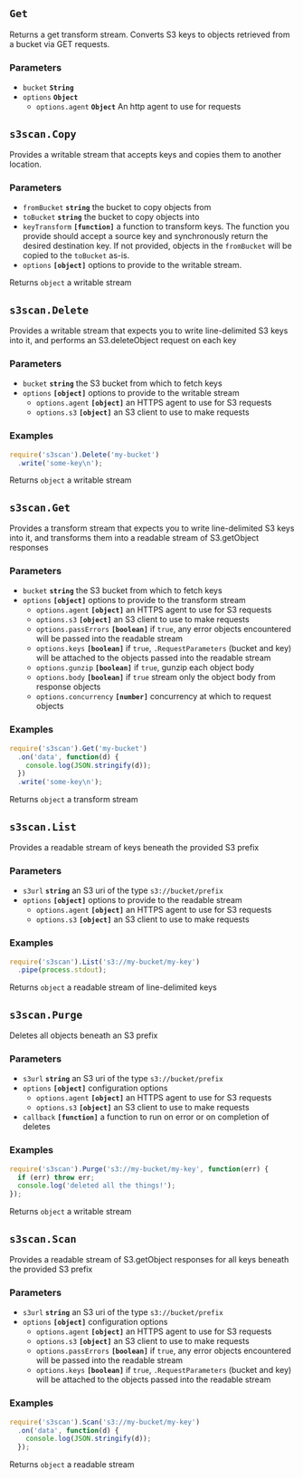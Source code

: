 ## `Get`

Returns a get transform stream. Converts S3 keys to objects retrieved
from a bucket via GET requests.

### Parameters

* `bucket` **`String`** 
* `options` **`Object`** 
  * `options.agent` **`Object`** An http agent to use for requests




## `s3scan.Copy`

Provides a writable stream that accepts keys and copies them to another location.

### Parameters

* `fromBucket` **`string`** the bucket to copy objects from
* `toBucket` **`string`** the bucket to copy objects into
* `keyTransform` **`[function]`** a function to transform keys. The function you provide should accept a source key and synchronously return the desired destination key. If not provided, objects in the `fromBucket` will be copied to the `toBucket` as-is.
* `options` **`[object]`** options to provide to the writable stream.



Returns `object` a writable stream

## `s3scan.Delete`

Provides a writable stream that expects you to write line-delimited S3 keys
into it, and performs an S3.deleteObject request on each key

### Parameters

* `bucket` **`string`** the S3 bucket from which to fetch keys
* `options` **`[object]`** options to provide to the writable stream
  * `options.agent` **`[object]`** an HTTPS agent to use for S3 requests
  * `options.s3` **`[object]`** an S3 client to use to make requests


### Examples

```js
require('s3scan').Delete('my-bucket')
  .write('some-key\n');
```

Returns `object` a writable stream

## `s3scan.Get`

Provides a transform stream that expects you to write line-delimited S3 keys
into it, and transforms them into a readable stream of S3.getObject responses

### Parameters

* `bucket` **`string`** the S3 bucket from which to fetch keys
* `options` **`[object]`** options to provide to the transform stream
  * `options.agent` **`[object]`** an HTTPS agent to use for S3 requests
  * `options.s3` **`[object]`** an S3 client to use to make requests
  * `options.passErrors` **`[boolean]`** if `true`, any error objects encountered will be passed into the readable stream
  * `options.keys` **`[boolean]`** if `true`, `.RequestParameters` (bucket and key) will be attached to the objects passed into the readable stream
  * `options.gunzip` **`[boolean]`** if `true`, gunzip each object body
  * `options.body` **`[boolean]`** if `true` stream only the object body from response objects
  * `options.concurrency` **`[number]`** concurrency at which to request objects


### Examples

```js
require('s3scan').Get('my-bucket')
  .on('data', function(d) {
    console.log(JSON.stringify(d));
  })
  .write('some-key\n');
```

Returns `object` a transform stream

## `s3scan.List`

Provides a readable stream of keys beneath the provided S3 prefix

### Parameters

* `s3url` **`string`** an S3 uri of the type `s3://bucket/prefix`
* `options` **`[object]`** options to provide to the readable stream
  * `options.agent` **`[object]`** an HTTPS agent to use for S3 requests
  * `options.s3` **`[object]`** an S3 client to use to make requests


### Examples

```js
require('s3scan').List('s3://my-bucket/my-key')
  .pipe(process.stdout);
```

Returns `object` a readable stream of line-delimited keys

## `s3scan.Purge`

Deletes all objects beneath an S3 prefix

### Parameters

* `s3url` **`string`** an S3 uri of the type `s3://bucket/prefix`
* `options` **`[object]`** configuration options
  * `options.agent` **`[object]`** an HTTPS agent to use for S3 requests
  * `options.s3` **`[object]`** an S3 client to use to make requests
* `callback` **`[function]`** a function to run on error or on completion of deletes


### Examples

```js
require('s3scan').Purge('s3://my-bucket/my-key', function(err) {
  if (err) throw err;
  console.log('deleted all the things!');
});
```

Returns `object` a writable stream

## `s3scan.Scan`

Provides a readable stream of S3.getObject responses for all keys beneath the
provided S3 prefix

### Parameters

* `s3url` **`string`** an S3 uri of the type `s3://bucket/prefix`
* `options` **`[object]`** configuration options
  * `options.agent` **`[object]`** an HTTPS agent to use for S3 requests
  * `options.s3` **`[object]`** an S3 client to use to make requests
  * `options.passErrors` **`[boolean]`** if `true`, any error objects encountered will be passed into the readable stream
  * `options.keys` **`[boolean]`** if `true`, `.RequestParameters` (bucket and key) will be attached to the objects passed into the readable stream


### Examples

```js
require('s3scan').Scan('s3://my-bucket/my-key')
  .on('data', function(d) {
    console.log(JSON.stringify(d));
  });
```

Returns `object` a readable stream

